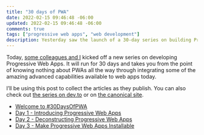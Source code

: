 ```yaml
---
title: "30 days of PWA"
date: 2022-02-15 09:46:48 -06:00
updated: 2022-02-15 09:46:48 -06:00
comments: true
tags: ["progressive web apps", "web development"]
description: Yesterday saw the launch of a 30-day series on building Progressive Web Apps. You should follow along.
---
```


Today, [some colleagues and I](https://microsoft.github.io/win-student-devs/#/30DaysOfPWA/kickoff?id=brought-to-you-by) kicked off a new series on developing Progressive Web Apps. It will run for 30 days and takes you from the point of knowing nothing about PWAs all the way through integrating some of the amazing advanced capabilities available to web apps today.

<!-- more -->

I’ll be using this post to collect the articles as they publish. You can also check out [the series on dev.to](https://dev.to/nitya/series/16849) or on [the canonical site](https://microsoft.github.io/win-student-devs/#/30DaysOfPWA/).

* [Welcome to #30DaysOfPWA](https://dev.to/azure/welcome-to-30daysofpwa-2e54)
* [Day 1 - Introducing Progressive Web Apps](https://dev.to/azure/01-introducing-progressive-web-apps-hi4)
* [Day 2 - Deconstructing Progressive Web Apps](https://dev.to/azure/02-deconstructing-progressive-web-apps-1884)
* [Day 3 - Make Progressive Web Apps Installable](https://dev.to/azure/03-make-progressive-web-apps-installable-4g1d)
